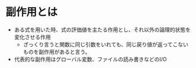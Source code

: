 # 副作用とは
* ある式を用いた時、式の評価値を主たる作用とし、それ以外の論理的状態を変化させる作用
    * ざっくり言うと関数に同じ引数をいれても、同じ戻り値が返ってこないものを副作用があると言う。
* 代表的な副作用はグローバル変数、ファイルの読み書きなどのI/O
